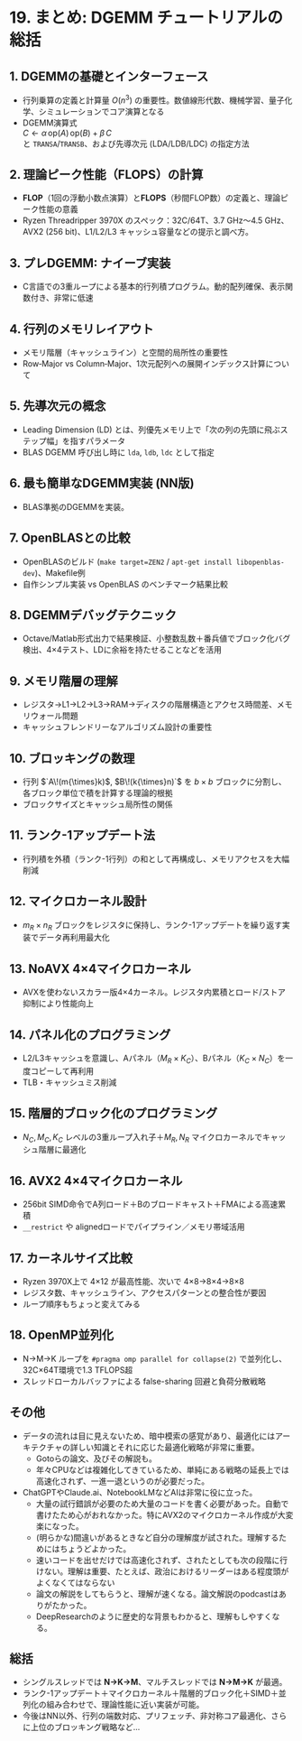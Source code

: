 # 19. まとめ: DGEMM チュートリアルの総括

## 1. DGEMMの基礎とインターフェース  
- 行列乗算の定義と計算量 $`O(n^3)`$ の重要性。数値線形代数、機械学習、量子化学、シミュレーションでコア演算となる 
- DGEMM演算式  
  $`C \gets \alpha\,\mathrm{op}(A)\,\mathrm{op}(B) + \beta\,C`$  
  と `TRANSA`/`TRANSB`、および先導次元 (LDA/LDB/LDC) の指定方法 

## 2. 理論ピーク性能（FLOPS）の計算  
- **FLOP**（1回の浮動小数点演算）と**FLOPS**（秒間FLOP数）の定義と、理論ピーク性能の意義 
- Ryzen Threadripper 3970X のスペック：32C/64T、3.7 GHz～4.5 GHz、AVX2 (256 bit)、L1/L2/L3 キャッシュ容量などの提示と調べ方。

## 3. プレDGEMM: ナイーブ実装  
- C言語での3重ループによる基本的行列積プログラム。動的配列確保、表示関数付き、非常に低速

## 4. 行列のメモリレイアウト  
- メモリ階層（キャッシュライン）と空間的局所性の重要性  
- Row‐Major vs Column‐Major、1次元配列への展開インデックス計算について

## 5. 先導次元の概念  
- Leading Dimension (LD) とは、列優先メモリ上で「次の列の先頭に飛ぶステップ幅」を指すパラメータ 
- BLAS DGEMM 呼び出し時に `lda`, `ldb`, `ldc` として指定  

## 6. 最も簡単なDGEMM実装 (NN版)  
- BLAS準拠のDGEMMを実装。

## 7. OpenBLASとの比較  
- OpenBLASのビルド (`make target=ZEN2` / `apt-get install libopenblas-dev`)、Makefile例  
- 自作シンプル実装 vs OpenBLAS のベンチマーク結果比較 

## 8. DGEMMデバッグテクニック  
- Octave/Matlab形式出力で結果検証、小整数乱数＋番兵値でブロック化バグ検出、4×4テスト、LDに余裕を持たせることなどを活用 

## 9. メモリ階層の理解  
- レジスタ→L1→L2→L3→RAM→ディスクの階層構造とアクセス時間差、メモリウォール問題  
- キャッシュフレンドリーなアルゴリズム設計の重要性 

## 10. ブロッキングの数理  
- 行列 $`A\!(m{\times}k)$, $B\!(k{\times}n)`$ を $`b{\times}b`$ ブロックに分割し、各ブロック単位で積を計算する理論的根拠  
- ブロックサイズとキャッシュ局所性の関係

## 11. ランク-1アップデート法  
- 行列積を外積（ランク-1行列）の和として再構成し、メモリアクセスを大幅削減

## 12. マイクロカーネル設計  
- $`m_R{\times}n_R`$ ブロックをレジスタに保持し、ランク-1アップデートを繰り返す実装でデータ再利用最大化 

## 13. NoAVX 4×4マイクロカーネル  
- AVXを使わないスカラー版4×4カーネル。レジスタ内累積とロード/ストア抑制により性能向上
  
## 14. パネル化のプログラミング
- L2/L3キャッシュを意識し、Aパネル（$`M_R{\times}K_C`$）、Bパネル（$`K_C{\times}N_C`$）を一度コピーして再利用  
- TLB・キャッシュミス削減
  
## 15. 階層的ブロック化のプログラミング  
- $`N_C, M_C, K_C`$ レベルの3重ループ入れ子＋$`M_R, N_R`$ マイクロカーネルでキャッシュ階層に最適化 

## 16. AVX2 4×4マイクロカーネル  
- 256bit SIMD命令でA列ロード＋Bのブロードキャスト＋FMAによる高速累積  
- `__restrict` や alignedロードでパイプライン／メモリ帯域活用

## 17. カーネルサイズ比較  
- Ryzen 3970X上で 4×12 が最高性能、次いで 4×8→8×4→8×8
- レジスタ数、キャッシュライン、アクセスパターンとの整合性が要因
- ループ順序もちょっと変えてみる
  
## 18. OpenMP並列化  
- N→M→K ループを `#pragma omp parallel for collapse(2)` で並列化し、32C×64T環境で1.3 TFLOPS超  
- スレッドローカルバッファによる false-sharing 回避と負荷分散戦略

## その他
 * データの流れは目に見えないため、暗中模索の感覚があり、最適化にはアーキテクチャの詳しい知識とそれに応じた最適化戦略が非常に重要。
   - Gotoらの論文、及びその解説も。
   - 年々CPUなどは複雑化してきているため、単純にある戦略の延長上では高速化されず、一進一退というのが必要だった。
 * ChatGPTやClaude.ai、NotebookLMなどAIは非常に役に立った。
   - 大量の試行錯誤が必要のため大量のコードを書く必要があった。自動で書けたため心がおれなかった。特にAVX2のマイクロカーネル作成が大変楽になった。
   - (明らかな)間違いがあるときなど自分の理解度が試された。理解するためにはちょうどよかった。
   - 速いコードを出せだけでは高速化されず、されたとしても次の段階に行けない。理解は重要、たとえば、政治におけるリーダーはある程度頭がよくなくてはならない
   - 論文の解説をしてもらうと、理解が速くなる。論文解説のpodcastはありがたかった。
   - DeepResearchのように歴史的な背景もわかると、理解もしやすくなる。

## 総括
- シングルスレッドでは **N→K→M**、マルチスレッドでは **N→M→K** が最適。  
- ランク-1アップデート＋マイクロカーネル＋階層的ブロック化＋SIMD＋並列化の組み合わせで、理論性能に近い実装が可能。  
- 今後はNN以外、行列の端数対応、プリフェッチ、非対称コア最適化、さらに上位のブロッキング戦略など...
